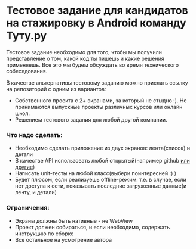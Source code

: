 Тестовое задание для кандидатов на стажировку в Android команду Туту.ру
==================
Тестовое задание необходимо для того, чтобы мы получили представление о том, какой код ты пишешь и какие решения применяешь. Все это мы будем обсуждать во время технического собеседования. 

В качестве альтернативы тестовому заданию можно прислать ссылку на репозиторий с одним из вариантов:
* Собственного проекта с 2+ экранами, за который не стыдно :). Не принимаются выпускные проекты различных курсов или онлайн школ.
* Решением тестового задания для любой другой компании.

### Что надо сделать:
* Необходимо сделать приложение из двух экранов: лента(список) и детали
* В качестве API использовать любой открытый(например github [или другие](https://medium.com/@vicbergquist/18-fun-apis-for-your-next-project-8008841c7be9))
* Написать unit-тесты на любой класс(выбери поинтересней :) )
* Будет плюсом, если реализуешь offline-режим: т.е. в случае, если нет доступа к сети, показывать последние загруженные данные(и ленту, и детали)

### Ограничения:
* Экраны должны быть нативные - не WebView
* Проект должен собираться, и если необходимо, содержать инструкцию по сборке
* Все остальное на усмотрение автора

